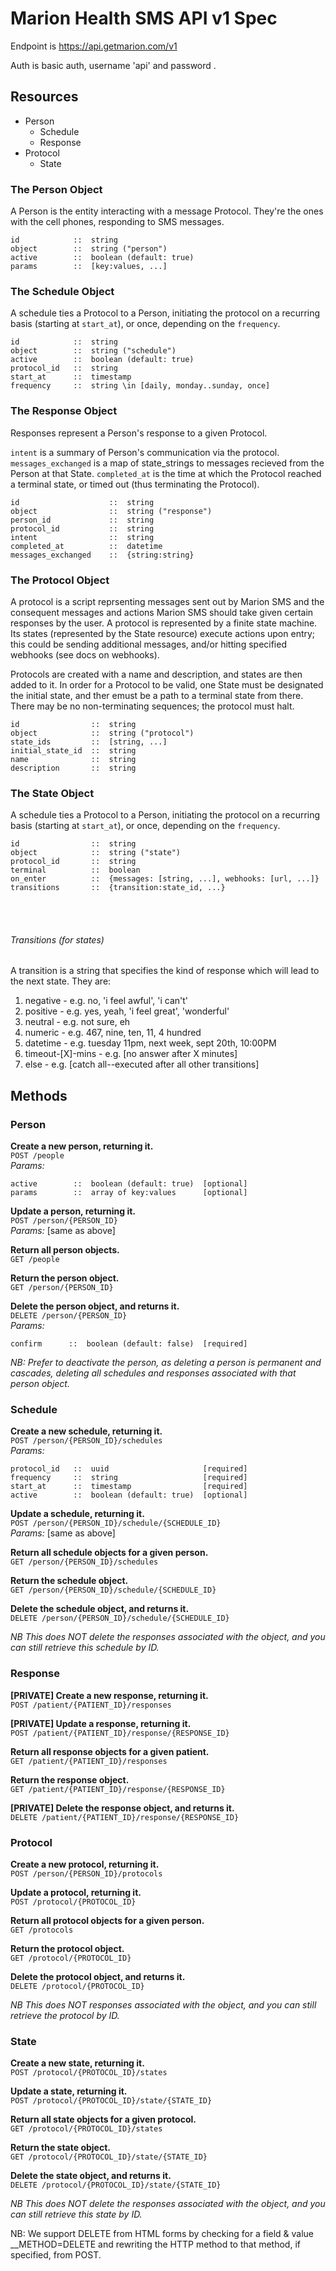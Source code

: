 # Marion Health SMS API v1 Spec

Endpoint is https://api.getmarion.com/v1

Auth is basic auth, username 'api' and password <api-key>.

## Resources

* Person
  * Schedule
  * Response
* Protocol
  * State


### The Person Object

A Person is the entity interacting with a message Protocol. They're the ones with the cell phones, responding to SMS messages.

    id            ::  string
    object        ::  string ("person")
    active        ::  boolean (default: true)
    params        ::  [key:values, ...]


### The Schedule Object

A schedule ties a Protocol to a Person, initiating the protocol on a recurring basis (starting at `start_at`), or once, depending on the `frequency`.

    id            ::  string
    object        ::  string ("schedule")
    active        ::  boolean (default: true)
    protocol_id   ::  string 
    start_at      ::  timestamp
    frequency     ::  string \in [daily, monday..sunday, once]


### The Response Object

Responses represent a Person's response to a given Protocol. 

`intent` is a summary of Person's communication via the protocol. `messages_exchanged` is a map of state_strings to messages recieved from the Person at that State. `completed_at` is the time at which the Protocol reached a terminal state, or timed out (thus terminating the Protocol).

    id                    ::  string
    object                ::  string ("response")
    person_id             ::  string
    protocol_id           ::  string
    intent                ::  string
    completed_at          ::  datetime
    messages_exchanged    ::  {string:string}
    
    
### The Protocol Object

A protocol is a script reprsenting messages sent out by Marion SMS and the consequent messages and actions Marion SMS should take given certain responses by the user. A protocol is represented by a finite state machine. Its states (represented by the State resource) execute actions upon entry; this could be sending additional messages, and/or hitting specified webhooks (see docs on webhooks). 

Protocols are created with a name and description, and states are then added to it. In order for a Protocol to be valid, one State must be designated the initial state, and ther emust be a path to a terminal state from there. There may be no non-terminating sequences; the protocol must halt.

    id                ::  string
    object            ::  string ("protocol")
    state_ids         ::  [string, ...]
    initial_state_id  ::  string
    name              ::  string
    description       ::  string
    
    
### The State Object

A schedule ties a Protocol to a Person, initiating the protocol on a recurring basis (starting at `start_at`), or once, depending on the `frequency`.

    id                ::  string
    object            ::  string ("state")
    protocol_id       ::  string
    terminal          ::  boolean
    on_enter          ::  {messages: [string, ...], webhooks: [url, ...]}
    transitions       ::  {transition:state_id, ...}
    


<br><br>
###### Transitions (for states)

A transition is a string that specifies the kind of response which will lead to the next state. They are: 

1. negative           -  e.g. no, 'i feel awful', 'i can't'
2. positive           -  e.g. yes, yeah, 'i feel great', 'wonderful'
3. neutral            -  e.g. not sure, eh
4. numeric            -  e.g. 467, nine, ten, 11, 4 hundred
5. datetime           -  e.g. tuesday 11pm, next week, sept 20th, 10:00PM
6. timeout-[X]-mins   -  e.g. [no answer after X minutes]
7. else               -  e.g. [catch all--executed after all other transitions]


## Methods

### Person

**Create a new person, returning it.**  
`POST /people`  
*Params:*  

    active        ::  boolean (default: true)  [optional]
    params        ::  array of key:values      [optional]


**Update a person, returning it.**  
`POST /person/{PERSON_ID}`  
*Params:* [same as above]  

**Return all person objects.**  
`GET /people`  

**Return the person object.**  
`GET /person/{PERSON_ID}`  

**Delete the person object, and returns it.**  
`DELETE /person/{PERSON_ID}`  
*Params:*  

    confirm      ::  boolean (default: false)  [required]
    
*NB: Prefer to deactivate the person, as deleting a person is permanent and cascades, deleting all schedules and responses associated with that person object.*



### Schedule

**Create a new schedule, returning it.**  
`POST /person/{PERSON_ID}/schedules`  
*Params:*  

    protocol_id   ::  uuid                     [required]     
    frequency     ::  string                   [required]
    start_at      ::  timestamp                [required]
    active        ::  boolean (default: true)  [optional]


**Update a schedule, returning it.**  
`POST /person/{PERSON_ID}/schedule/{SCHEDULE_ID}`  
*Params:* [same as above]  

**Return all schedule objects for a given person.**  
`GET /person/{PERSON_ID}/schedules`  

**Return the schedule object.**  
`GET /person/{PERSON_ID}/schedule/{SCHEDULE_ID}`  

**Delete the schedule object, and returns it.**  
`DELETE /person/{PERSON_ID}/schedule/{SCHEDULE_ID}`  

*NB This does NOT delete the responses associated with the object, and you can still retrieve this schedule by ID.*


### Response

**[PRIVATE] Create a new response, returning it.**  
`POST /patient/{PATIENT_ID}/responses`  

**[PRIVATE] Update a response, returning it.**  
`POST /patient/{PATIENT_ID}/response/{RESPONSE_ID}`  

**Return all response objects for a given patient.**  
`GET /patient/{PATIENT_ID}/responses`  

**Return the response object.**  
`GET /patient/{PATIENT_ID}/response/{RESPONSE_ID}`  

**[PRIVATE] Delete the response object, and returns it.**  
`DELETE /patient/{PATIENT_ID}/response/{RESPONSE_ID}`  


### Protocol

**Create a new protocol, returning it.**  
`POST /person/{PERSON_ID}/protocols`  

**Update a protocol, returning it.**  
`POST /protocol/{PROTOCOL_ID}`  

**Return all protocol objects for a given person.**  
`GET /protocols`  

**Return the protocol object.**  
`GET /protocol/{PROTOCOL_ID}`  

**Delete the protocol object, and returns it.**  
`DELETE /protocol/{PROTOCOL_ID}`  

*NB This does NOT responses associated with the object, and you can still retrieve the protocol by ID.*



### State

**Create a new state, returning it.**  
`POST /protocol/{PROTOCOL_ID}/states`  

**Update a state, returning it.**  
`POST /protocol/{PROTOCOL_ID}/state/{STATE_ID}`  

**Return all state objects for a given protocol.**  
`GET /protocol/{PROTOCOL_ID}/states`  

**Return the state object.**  
`GET /protocol/{PROTOCOL_ID}/state/{STATE_ID}`  

**Delete the state object, and returns it.**  
`DELETE /protocol/{PROTOCOL_ID}/state/{STATE_ID}`  

*NB This does NOT delete the responses associated with the object, and you can still retrieve this state by ID.*




NB: We support DELETE from HTML forms by checking for a field & value \_\_METHOD=DELETE and rewriting the HTTP method to that method, if specified, from POST.
